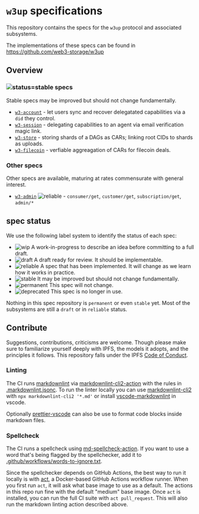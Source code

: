 # `w3up` specifications

This repository contains the specs for the `w3up` protocol and associated subsystems.

The implementations of these specs can be found in <https://github.com/web3-storage/w3up>

## Overview

### ![status=stable](https://img.shields.io/badge/status-stable-brightgreen.svg?style=flat-square) specs

Stable specs may be improved but should not change fundamentally.

- [`w3-account`](./w3-account.md) - let users sync and recover delegatated capabilities via a `did` they control.
- [`w3-session`](./w3-session.md) - delegating capabilities to an agent via email verification magic link.
- [`w3-store`](./w3-store.md) - storing shards of a DAGs as CARs; linking root CIDs to shards as uploads.
- [`w3-filecoin`](./w3-filecoin.md) - verfiable aggreagation of CARs for filecoin deals.

### Other specs

Other specs are available, maturing at rates commensurate with general interest.

- [`w3-admin`](./w3-admin.md) ![reliable](https://img.shields.io/badge/status-reliable-green.svg?style=flat-square) - `consumer/get`, `customer/get`, `subscription/get`, `admin/*`

## spec status

We use the following label system to identify the status of each spec:

- ![wip](https://img.shields.io/badge/status-wip-orange.svg?style=flat-square) A work-in-progress to describe an idea before committing to a full draft.
- ![draft](https://img.shields.io/badge/status-draft-yellow.svg?style=flat-square) A draft ready for review. It should be implementable.
- ![reliable](https://img.shields.io/badge/status-reliable-green.svg?style=flat-square) A spec that has been implemented. It will change as we learn how it works in practice.
- ![stable](https://img.shields.io/badge/status-stable-brightgreen.svg?style=flat-square) It may be improved but should not change fundamentally.
- ![permanent](https://img.shields.io/badge/status-permanent-blue.svg?style=flat-square) This spec will not change.
- ![deprecated](https://img.shields.io/badge/status-deprecated-red.svg?style=flat-square) This spec is no longer in use.

Nothing in this spec repository is `permanent` or even `stable` yet. Most of the subsystems are still a `draft` or in `reliable` status.

## Contribute

Suggestions, contributions, criticisms are welcome. Though please make sure to familiarize yourself deeply with IPFS, the models it adopts, and the principles it follows.
This repository falls under the IPFS [Code of Conduct](https://github.com/ipfs/community/blob/master/code-of-conduct.md).

### Linting

The CI runs [markdownlint](https://github.com/DavidAnson/markdownlint) via [markdownlint-cli2-action](https://github.com/marketplace/actions/markdownlint-cli2-action) with the rules in [.markdownlint.jsonc](.markdownlint.jsonc). To run the linter locally you can use [markdownlint-cli2](https://github.com/DavidAnson/markdownlint-cli2) with `npx markdownlint-cli2 '*.md'` or install [vscode-markdownlint](https://marketplace.visualstudio.com/items?itemName=DavidAnson.vscode-markdownlint) in vscode.

Optionally [prettier-vscode](https://github.com/prettier/prettier-vscode) can also be use to format code blocks inside markdown files.

### Spellcheck

The CI runs a spellcheck using [md-spellcheck-action](https://github.com/matheus23/md-spellcheck-action). If you want to use a word that's being flagged by the spellchecker, add it to [.github/workflows/words-to-ignore.txt](./.github/workflows/words-to-ignore.txt).

Since the spellchecker depends on GitHub Actions, the best way to run it locally is with [act](https://github.com/nektos/act), a Docker-based GitHub Actions workflow runner. When you first run `act`, it will ask what base image to use as a default. The actions in this repo run fine with the default "medium" base image. Once `act` is installed, you can run the full CI suite with `act pull_request`. This will also run the markdown linting action described above.
